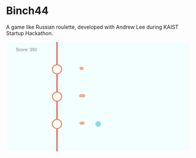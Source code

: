 # Binch44

A game like Russian roulette, developed with Andrew Lee during KAIST Startup Hackathon.

![Screenshot from the game](binch44.png)
